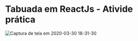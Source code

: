 #  Tabuada em ReactJs - Ativide prática


![Captura de tela em 2020-03-30 18-31-30](https://user-images.githubusercontent.com/46323667/77964891-4b3b1900-72b6-11ea-87ee-42ffad7507a3.png)
